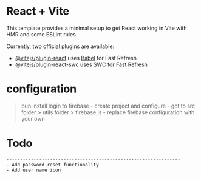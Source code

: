 # React + Vite

This template provides a minimal setup to get React working in Vite with HMR and some ESLint rules.

Currently, two official plugins are available:

- [@vitejs/plugin-react](https://github.com/vitejs/vite-plugin-react/blob/main/packages/plugin-react/README.md) uses [Babel](https://babeljs.io/) for Fast Refresh
- [@vitejs/plugin-react-swc](https://github.com/vitejs/vite-plugin-react-swc) uses [SWC](https://swc.rs/) for Fast Refresh

# configuration

> bun install 
  login to firebase 
    - create project and configure
    - got to src folder > utils folder > firebase.js
    - replace firebase configuration with your own 
> 


# Todo 
    ----------------------------------------------------------------
    - Add password reset functionality
    - Add user name icon


